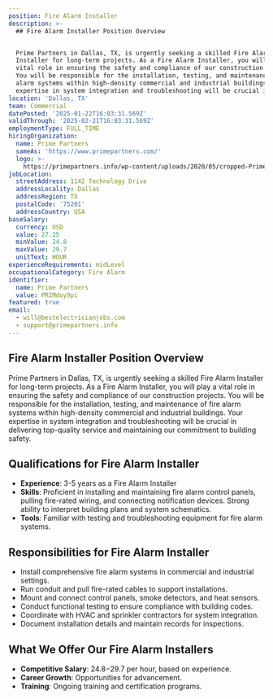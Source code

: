 ```yaml
---
position: Fire Alarm Installer
description: >-
  ## Fire Alarm Installer Position Overview


  Prime Partners in Dallas, TX, is urgently seeking a skilled Fire Alarm
  Installer for long-term projects. As a Fire Alarm Installer, you will play a
  vital role in ensuring the safety and compliance of our construction projects.
  You will be responsible for the installation, testing, and maintenance of fire
  alarm systems within high-density commercial and industrial buildings. Your
  expertise in system integration and troubleshooting will be crucial in deli...
location: 'Dallas, TX'
team: Commercial
datePosted: '2025-01-22T16:03:31.569Z'
validThrough: '2025-02-21T16:03:31.569Z'
employmentType: FULL_TIME
hiringOrganization:
  name: Prime Partners
  sameAs: 'https://www.primepartners.com/'
  logo: >-
    https://primepartners.info/wp-content/uploads/2020/05/cropped-Prime-Partners-Logo-NO-BG-1.png
jobLocation:
  streetAddress: 1142 Technology Drive
  addressLocality: Dallas
  addressRegion: TX
  postalCode: '75201'
  addressCountry: USA
baseSalary:
  currency: USD
  value: 27.25
  minValue: 24.8
  maxValue: 29.7
  unitText: HOUR
experienceRequirements: midLevel
occupationalCategory: Fire Alarm
identifier:
  name: Prime Partners
  value: PRIMdoy9pi
featured: true
email:
  - will@bestelectricianjobs.com
  - support@primepartners.info
---
```




## Fire Alarm Installer Position Overview

Prime Partners in Dallas, TX, is urgently seeking a skilled Fire Alarm Installer for long-term projects. As a Fire Alarm Installer, you will play a vital role in ensuring the safety and compliance of our construction projects. You will be responsible for the installation, testing, and maintenance of fire alarm systems within high-density commercial and industrial buildings. Your expertise in system integration and troubleshooting will be crucial in delivering top-quality service and maintaining our commitment to building safety.

## Qualifications for Fire Alarm Installer

- **Experience**: 3-5 years as a Fire Alarm Installer
- **Skills**: Proficient in installing and maintaining fire alarm control panels, pulling fire-rated wiring, and connecting notification devices. Strong ability to interpret building plans and system schematics.
- **Tools**: Familiar with testing and troubleshooting equipment for fire alarm systems.

## Responsibilities for Fire Alarm Installer

- Install comprehensive fire alarm systems in commercial and industrial settings.
- Run conduit and pull fire-rated cables to support installations.
- Mount and connect control panels, smoke detectors, and heat sensors.
- Conduct functional testing to ensure compliance with building codes.
- Coordinate with HVAC and sprinkler contractors for system integration.
- Document installation details and maintain records for inspections.

## What We Offer Our Fire Alarm Installers

- **Competitive Salary**: $24.8-$29.7 per hour, based on experience.
- **Career Growth**: Opportunities for advancement.
- **Training**: Ongoing training and certification programs.